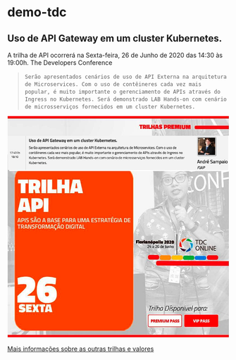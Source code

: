 # demo-tdc

## **Uso de API Gateway em um cluster Kubernetes.**

A trilha de API ocorrerá na Sexta-feira, 26 de Junho de 2020 das 14:30 às 19:00h. The Developers Conference

> `Serão apresentados cenários de uso de API Externa na arquitetura de Microservices. Com o uso de contêineres cada vez mais popular, é muito importante o gerenciamento de APIs através do Ingress no Kubernetes. Será demonstrado LAB Hands-on com cenário de microsserviços fornecidos em um cluster Kubernetes.`

![Alt Text](tdc-floripa-api.jpg)

[Mais informações sobre as outras trilhas e valores](https://lnkd.in/dtDrZQZ)
